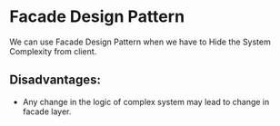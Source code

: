 # Facade Design Pattern

We can use Facade Design Pattern when we have to Hide the System Complexity from client.

## Disadvantages:
- Any change in the logic of complex system may lead to change in facade layer.
